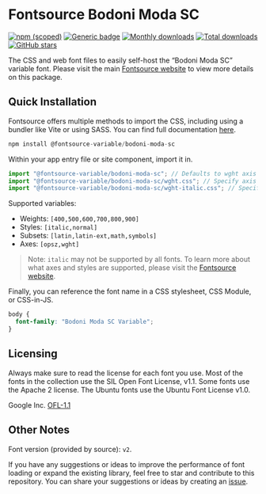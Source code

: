# Fontsource Bodoni Moda SC

[![npm (scoped)](https://img.shields.io/npm/v/@fontsource-variable/bodoni-moda-sc?color=brightgreen)](https://www.npmjs.com/package/@fontsource-variable/bodoni-moda-sc) [![Generic badge](https://img.shields.io/badge/fontsource-passing-brightgreen)](https://github.com/fontsource/fontsource) [![Monthly downloads](https://badgen.net/npm/dm/@fontsource-variable/bodoni-moda-sc)](https://github.com/fontsource/fontsource) [![Total downloads](https://badgen.net/npm/dt/@fontsource-variable/bodoni-moda-sc)](https://github.com/fontsource/fontsource) [![GitHub stars](https://img.shields.io/github/stars/fontsource/fontsource.svg?style=social&label=Star)](https://github.com/fontsource/fontsource/stargazers)

The CSS and web font files to easily self-host the “Bodoni Moda SC” variable font. Please visit the main [Fontsource website](https://fontsource.org/fonts/bodoni-moda-sc) to view more details on this package.

## Quick Installation

Fontsource offers multiple methods to import the CSS, including using a bundler like Vite or using SASS. You can find full documentation [here](https://fontsource.org/docs/getting-started/introduction).

```javascript
npm install @fontsource-variable/bodoni-moda-sc
```

Within your app entry file or site component, import it in.

```javascript
import "@fontsource-variable/bodoni-moda-sc"; // Defaults to wght axis
import "@fontsource-variable/bodoni-moda-sc/wght.css"; // Specify axis
import "@fontsource-variable/bodoni-moda-sc/wght-italic.css"; // Specify axis and style
```

Supported variables:
- Weights: `[400,500,600,700,800,900]`
- Styles: `[italic,normal]`
- Subsets: `[latin,latin-ext,math,symbols]`
- Axes: `[opsz,wght]`

> Note: `italic` may not be supported by all fonts. To learn more about what axes and styles are supported, please visit the [Fontsource website](https://fontsource.org/fonts/bodoni-moda-sc).

Finally, you can reference the font name in a CSS stylesheet, CSS Module, or CSS-in-JS.

```css
body {
  font-family: "Bodoni Moda SC Variable";
}
```

## Licensing
Always make sure to read the license for each font you use. Most of the fonts in the collection use the SIL Open Font License, v1.1. Some fonts use the Apache 2 license. The Ubuntu fonts use the Ubuntu Font License v1.0.

Google Inc.
[OFL-1.1](http://scripts.sil.org/OFL)

## Other Notes
Font version (provided by source): `v2`.

If you have any suggestions or ideas to improve the performance of font loading or expand the existing library, feel free to star and contribute to this repository. You can share your suggestions or ideas by creating an [issue](https://github.com/fontsource/fontsource/issues).